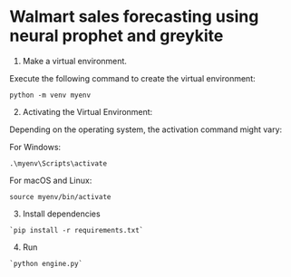 # Walmart sales forecasting using neural prophet and greykite

1. Make a virtual environment.

Execute the following command to create the virtual environment:
```
python -m venv myenv
```
2. Activating the Virtual Environment:

Depending on the operating system, the activation command might vary:

For Windows:

```
.\myenv\Scripts\activate
```

For macOS and Linux:

```
source myenv/bin/activate
```

3. Install dependencies

```
`pip install -r requirements.txt`
```

4. Run

```
`python engine.py`
```
